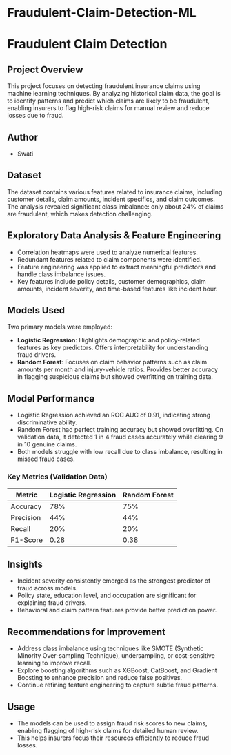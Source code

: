 # Fraudulent-Claim-Detection-ML


# Fraudulent Claim Detection

## Project Overview
This project focuses on detecting fraudulent insurance claims using machine learning techniques. By analyzing historical claim data, the goal is to identify patterns and predict which claims are likely to be fraudulent, enabling insurers to flag high-risk claims for manual review and reduce losses due to fraud.

## Author
- Swati

## Dataset
The dataset contains various features related to insurance claims, including customer details, claim amounts, incident specifics, and claim outcomes. The analysis revealed significant class imbalance: only about 24% of claims are fraudulent, which makes detection challenging.

## Exploratory Data Analysis & Feature Engineering
- Correlation heatmaps were used to analyze numerical features.
- Redundant features related to claim components were identified.
- Feature engineering was applied to extract meaningful predictors and handle class imbalance issues.
- Key features include policy details, customer demographics, claim amounts, incident severity, and time-based features like incident hour.

## Models Used
Two primary models were employed:
- **Logistic Regression**: Highlights demographic and policy-related features as key predictors. Offers interpretability for understanding fraud drivers.
- **Random Forest**: Focuses on claim behavior patterns such as claim amounts per month and injury-vehicle ratios. Provides better accuracy in flagging suspicious claims but showed overfitting on training data.

## Model Performance
- Logistic Regression achieved an ROC AUC of 0.91, indicating strong discriminative ability.
- Random Forest had perfect training accuracy but showed overfitting. On validation data, it detected 1 in 4 fraud cases accurately while clearing 9 in 10 genuine claims.
- Both models struggle with low recall due to class imbalance, resulting in missed fraud cases.

### Key Metrics (Validation Data)
| Metric       | Logistic Regression | Random Forest |
|--------------|---------------------|---------------|
| Accuracy     | 78%                 | 75%           |
| Precision    | 44%                 | 44%           |
| Recall       | 20%                 | 20%           |
| F1-Score     | 0.28                | 0.38          |

## Insights
- Incident severity consistently emerged as the strongest predictor of fraud across models.
- Policy state, education level, and occupation are significant for explaining fraud drivers.
- Behavioral and claim pattern features provide better prediction power.

## Recommendations for Improvement
- Address class imbalance using techniques like SMOTE (Synthetic Minority Over-sampling Technique), undersampling, or cost-sensitive learning to improve recall.
- Explore boosting algorithms such as XGBoost, CatBoost, and Gradient Boosting to enhance precision and reduce false positives.
- Continue refining feature engineering to capture subtle fraud patterns.

## Usage
- The models can be used to assign fraud risk scores to new claims, enabling flagging of high-risk claims for detailed human review.
- This helps insurers focus their resources efficiently to reduce fraud losses.


